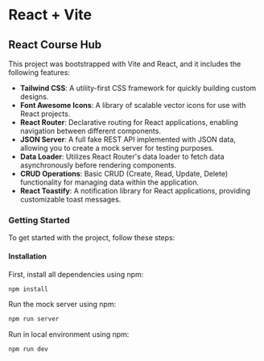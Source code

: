 # React + Vite

## React Course Hub

This project was bootstrapped with Vite and React, and it includes the following features:

- **Tailwind CSS**: A utility-first CSS framework for quickly building custom designs.
- **Font Awesome Icons**: A library of scalable vector icons for use with React projects.
- **React Router**: Declarative routing for React applications, enabling navigation between different components.
- **JSON Server**: A full fake REST API implemented with JSON data, allowing you to create a mock server for testing purposes.
- **Data Loader**: Utilizes React Router's data loader to fetch data asynchronously before rendering components.
- **CRUD Operations**: Basic CRUD (Create, Read, Update, Delete) functionality for managing data within the application.
- **React Toastify**: A notification library for React applications, providing customizable toast messages.

### Getting Started

To get started with the project, follow these steps:

#### Installation

First, install all dependencies using npm:

```bash
npm install
```

Run the mock server using npm:

```bash
npm run server
```
Run in local environment using npm:

```bash
npm run dev
```
